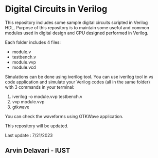 # Digital Circuits in Verilog

This repository includes some sample digital circuits scripted in Verilog HDL.
Purpose of this repository is to maintain some useful and common modules used in digital design and CPU designed performed in Verilog.

Each folder includes 4 files:
- module.v
- testbench.v
- module.vvp
- module.vcd

Simulations can be done using iverilog tool.
You can use iverilog tool in vs code application and simulate your Verilog codes (all in the same folder) with 3 commands in your terminal:
1) iverilog -o module.vvp testbench.v
2) vvp module.vvp
3) gtkwave

You can check the waveforms using GTKWave application.

This repository will be updated.

Last update : 7/21/2023
## Arvin Delavari - IUST
